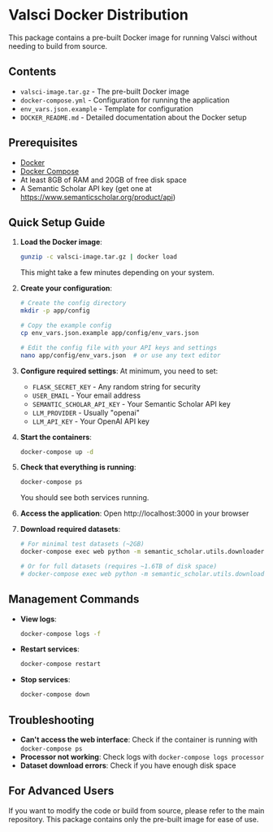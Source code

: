 # Valsci Docker Distribution

This package contains a pre-built Docker image for running Valsci without needing to build from source.

## Contents
- `valsci-image.tar.gz` - The pre-built Docker image
- `docker-compose.yml` - Configuration for running the application
- `env_vars.json.example` - Template for configuration
- `DOCKER_README.md` - Detailed documentation about the Docker setup

## Prerequisites
- [Docker](https://www.docker.com/get-started)
- [Docker Compose](https://docs.docker.com/compose/install/)
- At least 8GB of RAM and 20GB of free disk space
- A Semantic Scholar API key (get one at https://www.semanticscholar.org/product/api)

## Quick Setup Guide

1. **Load the Docker image**:
   ```bash
   gunzip -c valsci-image.tar.gz | docker load
   ```
   This might take a few minutes depending on your system.

2. **Create your configuration**:
   ```bash
   # Create the config directory
   mkdir -p app/config
   
   # Copy the example config
   cp env_vars.json.example app/config/env_vars.json
   
   # Edit the config file with your API keys and settings
   nano app/config/env_vars.json  # or use any text editor
   ```

3. **Configure required settings**:
   At minimum, you need to set:
   - `FLASK_SECRET_KEY` - Any random string for security
   - `USER_EMAIL` - Your email address
   - `SEMANTIC_SCHOLAR_API_KEY` - Your Semantic Scholar API key
   - `LLM_PROVIDER` - Usually "openai"
   - `LLM_API_KEY` - Your OpenAI API key

4. **Start the containers**:
   ```bash
   docker-compose up -d
   ```

5. **Check that everything is running**:
   ```bash
   docker-compose ps
   ```
   You should see both services running.

6. **Access the application**:
   Open http://localhost:3000 in your browser

7. **Download required datasets**:
   ```bash
   # For minimal test datasets (~2GB)
   docker-compose exec web python -m semantic_scholar.utils.downloader --mini
   
   # Or for full datasets (requires ~1.6TB of disk space)
   # docker-compose exec web python -m semantic_scholar.utils.downloader
   ```

## Management Commands

- **View logs**:
  ```bash
  docker-compose logs -f
  ```

- **Restart services**:
  ```bash
  docker-compose restart
  ```

- **Stop services**:
  ```bash
  docker-compose down
  ```

## Troubleshooting

- **Can't access the web interface**: Check if the container is running with `docker-compose ps`
- **Processor not working**: Check logs with `docker-compose logs processor`
- **Dataset download errors**: Check if you have enough disk space

## For Advanced Users

If you want to modify the code or build from source, please refer to the main repository. This package contains only the pre-built image for ease of use. 